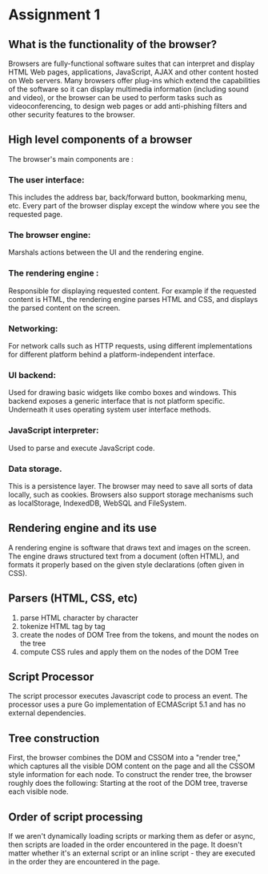 # Assignment 1



## What is the functionality of the browser?
Browsers are fully-functional software suites that can interpret and display HTML Web pages, applications, JavaScript, AJAX and other content hosted on Web servers. Many browsers offer plug-ins which extend the capabilities of the software so it can display multimedia information (including sound and video), or the browser can be used to perform tasks such as videoconferencing, to design web pages or add anti-phishing filters and other security features to the browser.

## High level components of a browser
The browser's main components are :

### The user interface:

This includes the address bar, back/forward button, bookmarking menu, etc. Every part of the browser display except the window where you see the requested page.

### The browser engine: 
Marshals actions between the UI and the rendering engine.

### The rendering engine :

Responsible for displaying requested content. For example if the requested content is HTML, the rendering engine parses HTML and CSS, and displays the parsed content on the screen.

### Networking:

For network calls such as HTTP requests, using different implementations for different platform behind a platform-independent interface.

### UI backend:

Used for drawing basic widgets like combo boxes and windows. This backend exposes a generic interface that is not platform specific. Underneath it uses operating system user interface methods.

### JavaScript interpreter:

Used to parse and execute JavaScript code.

### Data storage.

This is a persistence layer. The browser may need to save all sorts of data locally, such as cookies. Browsers also support storage mechanisms such as localStorage, IndexedDB, WebSQL and FileSystem.

## Rendering engine and its use
A rendering engine is software that draws text and images on the screen. The engine draws structured text from a document (often HTML), and formats it properly based on the given style declarations (often given in CSS).

## Parsers (HTML, CSS, etc)
1. parse HTML character by character
2. tokenize HTML tag by tag
3. create the nodes of DOM Tree from the tokens, and mount the nodes on the tree
4. compute CSS rules and apply them on the nodes of the DOM Tree

## Script Processor
The script processor executes Javascript code to process an event. The processor uses a pure Go implementation of ECMAScript 5.1 and has no external dependencies.

## Tree construction
First, the browser combines the DOM and CSSOM into a "render tree," which captures all the visible DOM content on the page and all the CSSOM style information for each node. To construct the render tree, the browser roughly does the following: Starting at the root of the DOM tree, traverse each visible node.
## Order of script processing
If we aren't dynamically loading scripts or marking them as defer or async, then scripts are loaded in the order encountered in the page. It doesn't matter whether it's an external script or an inline script - they are executed in the order they are encountered in the page.
